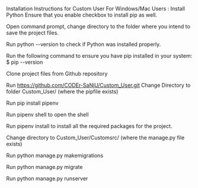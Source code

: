 Installation Instructions for Custom User
For Windows/Mac Users :
Install Python Ensure that you enable checkbox to install pip as well.

Open command prompt, change directory to the folder where you intend to save the project files.

Run python --version to check if Python was installed properly.

Run the following command to ensure you have pip installed in your system: $ pip --version

Clone project files from Github repository

Run https://github.com/CODEr-SaNjU/Custom_User.git Change Directory to folder Custom_User/ (where the pipfile exists)

Run pip install pipenv

Run pipenv shell to open the shell

Run pipenv install to install all the required packages for the project.

Change directory to Custom_User/Customsrc/ (where the manage.py file exists)

Run python manage.py makemigrations

Run python manage.py migrate

Run python manage.py runserver
